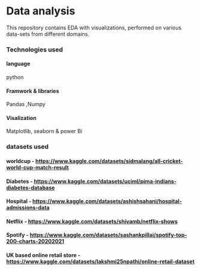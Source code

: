 
# Data analysis

This repository contains EDA with visualizations, performed on various data-sets from different domains.


### Technologies used

#### language
python

#### Framwork & libraries
Pandas
,Numpy

#### Visalization
Matplotlib, seaborn & power Bi

### datasets used

#### worldcup - https://www.kaggle.com/datasets/sidmalang/all-cricket-world-cup-match-result

#### Diabetes - https://www.kaggle.com/datasets/uciml/pima-indians-diabetes-database

#### Hospital - https://www.kaggle.com/datasets/ashishsahani/hospital-admissions-data

#### Netflix - https://www.kaggle.com/datasets/shivamb/netflix-shows

#### Spotify - https://www.kaggle.com/datasets/sashankpillai/spotify-top-200-charts-20202021

#### UK based online retail store - https://www.kaggle.com/datasets/lakshmi25npathi/online-retail-dataset